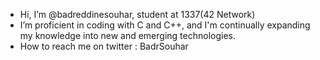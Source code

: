 -  Hi, I’m @badreddinesouhar, student at 1337(42 Network)
-  I’m proficient in coding with C and C++, and I'm continually expanding my knowledge into new and emerging technologies. 
-  How to reach me on twitter : BadrSouhar

<!---
[![bsouhar's 42 stats](https://badge.mediaplus.ma/greenbinary/bsouhar)](https://github.com/oakoudad/badge42)
badreddinesouhar/badreddinesouhar is a ✨ special ✨ repository because its `README.md` (this file) appears on your GitHub profile.
You can click the Preview link to take a look at your changes.
--->
